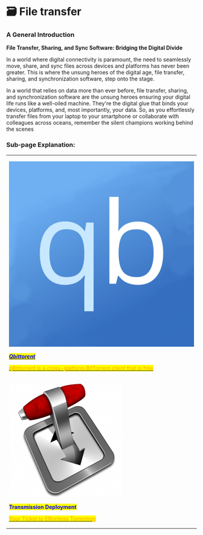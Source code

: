 # 🗃 File transfer

### **A General Introduction**

**File Transfer, Sharing, and Sync Software: Bridging the Digital Divide**

In a world where digital connectivity is paramount, the need to seamlessly move, share, and sync files across devices and platforms has never been greater. This is where the unsung heroes of the digital age, file transfer, sharing, and synchronization software, step onto the stage.

In a world that relies on data more than ever before, file transfer, sharing, and synchronization software are the unsung heroes ensuring your digital life runs like a well-oiled machine. They're the digital glue that binds your devices, platforms, and, most importantly, your data. So, as you effortlessly transfer files from your laptop to your smartphone or collaborate with colleagues across oceans, remember the silent champions working behind the scenes

### Sub-page Explanation:



|                                                                                                                                                                                                                                                                                                                                                                                                                                                                                                                          |
| ------------------------------------------------------------------------------------------------------------------------------------------------------------------------------------------------------------------------------------------------------------------------------------------------------------------------------------------------------------------------------------------------------------------------------------------------------------------------------------------------------------------------ |
| <p><img src="../../.gitbook/assets/square_qbittorrent_logo_by_zoro6663_dg8ip5w-fullview.jpg" alt="" data-size="original"></p><p><a href="https://docs.scaleinfinite.fr/demo-deployment/file-transfer/qbittorent-deployment"><em><mark style="color:blue;"><strong>Qbittorent</strong></mark></em></a></p><p></p><p><a href="https://docs.scaleinfinite.fr/demo-deployment/file-transfer/qbittorent-deployment"><mark style="color:orange;">qBittorrent is a cross-platform BitTorrent client that is free</mark></a></p> |
| <p><img src="../../.gitbook/assets/logo (1).png" alt=""></p><p><mark style="color:blue;"><strong>Transmission Deployment</strong></mark></p><p></p><p><a href="https://docs.scaleinfinite.fr/demo-deployment/file-transfer/transmission-deployment"><mark style="color:orange;">Your Ticket to Effortless Torrenting</mark></a></p>                                                                                                                                                                                      |
